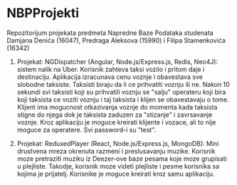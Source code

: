 # NBPProjekti
Repozitorijum projekata predmeta Napredne Baze Podataka studenata Damjana Denića (16047), Predraga Aleksova (15990) i Filipa Stamenkovića (16342)

1. Projekat: NGDispatcher (Angular, Node.js/Express.js, Redis, Neo4J): sistem nalik na Uber. Korisnik zahteva taksi vozilo i pritom daje i destinaciju. Aplikacija izracunava cenu voznje i obavestava sve slobodne taksiste. Taksisti biraju da li ce prihvatiti voznju ili ne. Nakon 10 sekundi svi taksisti koji su prihvatili voznju se "salju" operateru koji bira koji taksista ce voziti voznju i taj taksista i klijen se obavestavaju o tome. Klijent ima mogucnost otkazivanja voznje do momenta kada taksista stigne do njega dok je taksista zaduzen za "stizanje" i zavrsavanje voznje. Kroz aplikaciju je moguce kreirati klijente i vozace, ali to nije moguce za operatere. Svi password-i su "test".

2. Projekat: ReduxedPlayer (React, Node.js/Express.js, MongoDB): Mini drustvena mreza okrenuta razmeni i preslusavanju muzike. Korisnik moze pretraziti muziku iz Deezer-ove baze pesama koje moze grupisati u plejliste. Takodje, korisnik moze videti plejliste i pesme korisnika sa kojima je prijatelj. Korisnike je moguce kreirati kroz samu aplikaciju.
